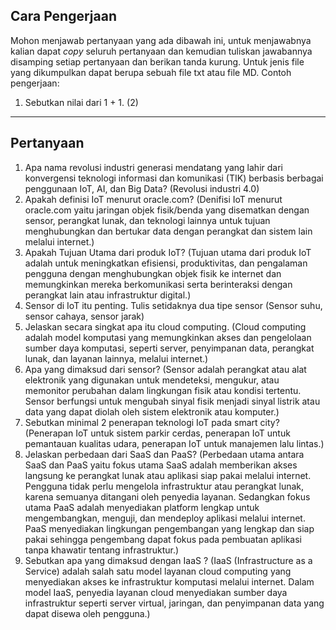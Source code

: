 ## Cara Pengerjaan

Mohon menjawab pertanyaan yang ada dibawah ini, untuk menjawabnya kalian dapat *copy* seluruh pertanyaan dan kemudian tuliskan jawabannya disamping setiap pertanyaan dan berikan tanda kurung. Untuk jenis file yang dikumpulkan dapat berupa sebuah file txt atau file MD. Contoh pengerjaan:

1. Sebutkan nilai dari 1 + 1. (2)

---

## Pertanyaan

1. Apa nama revolusi industri generasi mendatang yang lahir dari konvergensi teknologi informasi dan komunikasi (TIK) berbasis berbagai penggunaan IoT, AI, dan Big Data? (Revolusi industri 4.0)
2. Apakah definisi IoT menurut oracle.com? (Denifisi IoT menurut oracle.com yaitu jaringan objek fisik/benda yang disematkan dengan sensor, perangkat lunak, dan teknologi lainnya untuk tujuan menghubungkan dan bertukar data dengan perangkat dan sistem lain melalui internet.)
3. Apakah Tujuan Utama dari produk IoT? (Tujuan utama dari produk IoT adalah untuk meningkatkan efisiensi, produktivitas, dan pengalaman pengguna dengan menghubungkan objek fisik ke internet dan memungkinkan mereka berkomunikasi serta berinteraksi dengan perangkat lain atau infrastruktur digital.)
4. Sensor di IoT itu penting. Tulis setidaknya dua tipe sensor (Sensor suhu, sensor cahaya, sensor jarak) 
5. Jelaskan secara singkat apa itu cloud computing. (Cloud computing adalah model komputasi yang memungkinkan akses dan pengelolaan sumber daya komputasi, seperti server, penyimpanan data, perangkat lunak, dan layanan lainnya, melalui internet.)
6. Apa yang dimaksud dari sensor? (Sensor adalah perangkat atau alat elektronik yang digunakan untuk mendeteksi, mengukur, atau memonitor perubahan dalam lingkungan fisik atau kondisi tertentu. Sensor berfungsi untuk mengubah sinyal fisik menjadi sinyal listrik atau data yang dapat diolah oleh sistem elektronik atau komputer.)
7. Sebutkan minimal 2 penerapan teknologi IoT pada smart city? (Penerapan IoT untuk sistem parkir cerdas, penerapan IoT untuk pemantauan kualitas udara, penerapan IoT untuk manajemen lalu lintas.)
8. Jelaskan perbedaan dari SaaS dan PaaS? (Perbedaan utama antara SaaS dan PaaS yaitu fokus utama SaaS adalah memberikan akses langsung ke perangkat lunak atau aplikasi siap pakai melalui internet. Pengguna tidak perlu mengelola infrastruktur atau perangkat lunak, karena semuanya ditangani oleh penyedia layanan. Sedangkan fokus utama PaaS adalah menyediakan platform lengkap untuk mengembangkan, menguji, dan mendeploy aplikasi melalui internet. PaaS menyediakan lingkungan pengembangan yang lengkap dan siap pakai sehingga pengembang dapat fokus pada pembuatan aplikasi tanpa khawatir tentang infrastruktur.)
9. Sebutkan apa yang dimaksud dengan IaaS ? (IaaS (Infrastructure as a Service) adalah salah satu model layanan cloud computing yang menyediakan akses ke infrastruktur komputasi melalui internet. Dalam model IaaS, penyedia layanan cloud menyediakan sumber daya infrastruktur seperti server virtual, jaringan, dan penyimpanan data yang dapat disewa oleh pengguna.)